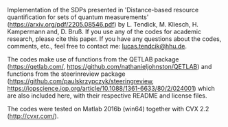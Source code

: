 Implementation of the SDPs presented in 'Distance-based resource quantification for sets of quantum measurements' (https://arxiv.org/pdf/2205.08546.pdf) by
L. Tendick, M. Kliesch, H. Kampermann and, D. Bruß. If you use any of the codes for academic research, please cite this paper. If you have any questions about the codes,
comments, etc., feel free to contact me: lucas.tendcik@hhu.de. 

The codes make use of functions from the QETLAB package (https://qetlab.com/, https://github.com/nathanieljohnston/QETLAB) and functions from the
steerinreview package (https://github.com/paulskrzypczyk/steeringreview, https://iopscience.iop.org/article/10.1088/1361-6633/80/2/024001) which are also included here, 
with their respective README and license files. 


The codes were tested on Matlab 2016b (win64) together with CVX 2.2 (http://cvxr.com/).
